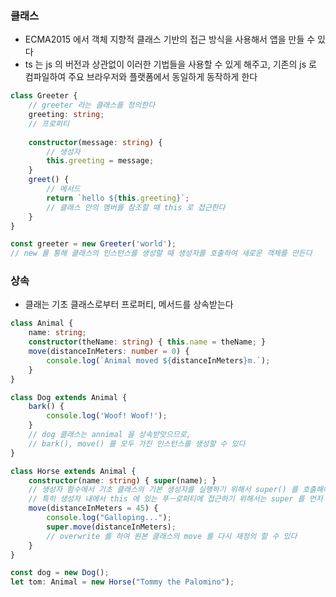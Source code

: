 ### 클래스

* ECMA2015 에서 객체 지향적 클래스 기반의 접근 방식을 사용해서 앱을 만들 수 있다
* ts 는 js 의 버전과 상관없이 이러한 기법들을 사용할 수 있게 해주고, 기존의 js 로 컴파일하여 주요 브라우저와 플랫폼에서 동일하게 동작하게 한다

```typescript
class Greeter {
    // greeter 라는 클래스를 정의한다
    greeting: string;
    // 프로퍼티
  
    constructor(message: string) {
        // 생성자
        this.greeting = message;
    }
    greet() {
        // 메서드
        return `hello ${this.greeting}`;
        // 클래스 안의 멤버를 참조할 때 this 로 접근한다
    }
}

const greeter = new Greeter('world');
// new 를 통해 클래스의 인스턴스를 생성할 때 생성자를 호출하여 새로운 객체를 만든다
```

### 상속

* 클래는 기초 클래스로부터 프로퍼티, 메서드를 상속받는다

```typescript
class Animal {
    name: string;
    constructor(theName: string) { this.name = theName; }
    move(distanceInMeters: number = 0) {
        console.log(`Animal moved ${distanceInMeters}m.`);
    }
}

class Dog extends Animal {
    bark() {
        console.log('Woof! Woof!');
    }
    // dog 클래스는 annimal 을 상속받앗으므로,
    // bark(), move() 를 모두 가진 인스턴스를 생성할 수 있다
}

class Horse extends Animal {
    constructor(name: string) { super(name); }
    // 생성자 함수에서 기초 클래스의 기본 생성자를 실행하기 위해서 super() 를 호출해야 한다
    // 특히 생성자 내에서 this 에 있는 푸ㅡ로퍼티에 접근하기 위해서는 super 를 먼저 호출해야 한다
    move(distanceInMeters = 45) {
        console.log("Galloping...");
        super.move(distanceInMeters);
        // overwrite 를 하여 원본 클래스의 move 를 다시 재정의 할 수 있다
    }
}

const dog = new Dog();
let tom: Animal = new Horse("Tommy the Palomino");
```
